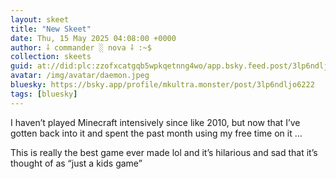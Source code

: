 ```yaml
---
layout: skeet
title: "New Skeet"
date: Thu, 15 May 2025 04:08:00 +0000
author: ⸸ commander ░ nova ⸸ :~$
collection: skeets
guid: at://did:plc:zzofxcatgqb5wpkqetnng4wo/app.bsky.feed.post/3lp6ndljo6222
avatar: /img/avatar/daemon.jpeg
bluesky: https://bsky.app/profile/mkultra.monster/post/3lp6ndljo6222
tags: [bluesky]
---
```


I haven’t played Minecraft intensively since like 2010, but now that I’ve gotten back into it and spent the past month using my free time on it …

This is really the best game ever made lol and it’s hilarious and sad that it’s thought of as “just a kids game”
